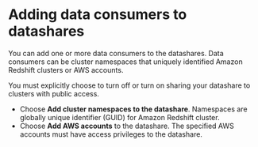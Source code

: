 # Adding data consumers to datashares<a name="add-data-consumer-console"></a>

You can add one or more data consumers to the datashares\. Data consumers can be cluster namespaces that uniquely identified Amazon Redshift clusters or AWS accounts\.

You must explicitly choose to turn off or turn on sharing your datashare to clusters with public access\.
+ Choose **Add cluster namespaces to the datashare**\. Namespaces are globally unique identifier \(GUID\) for Amazon Redshift cluster\.
+ Choose **Add AWS accounts** to the datashare\. The specified AWS accounts must have access privileges to the datashare\.